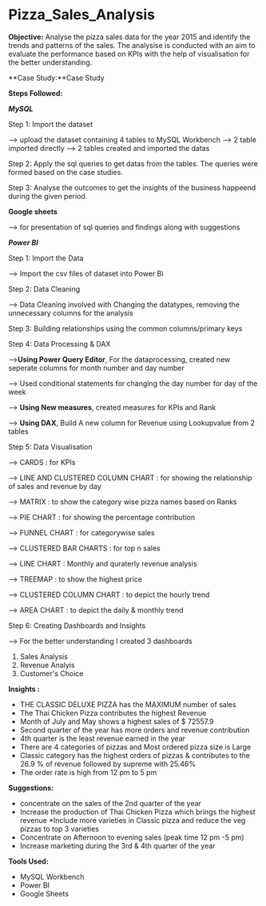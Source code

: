 # Pizza_Sales_Analysis

**Objective:** Analyse the pizza sales data for the year 2015 and identify the trends and patterns of the sales. The analysise is conducted with an aim to evaluate the performance based on KPIs with the help of visualisation for the better understanding.

**Case Study:**Case Study

**Steps Followed:**

**_MySQL_**

Step 1: Import the dataset

  --> upload the dataset containing 4 tables to MySQL Workbench
  --> 2 table imported directly
  --> 2 tables created and imported the datas

Step 2: Apply the sql queries to get datas from the tables. The queries were formed based on the case studies.

Step 3: Analyse the outcomes to get the insights of the business happeend during the given period.

**Google sheets**

--> for presentation of sql queries and findings along with suggestions 

**_Power BI_**

Step 1: Import the Data

  --> Import the csv files of dataset into Power Bi

Step 2: Data Cleaning

  --> Data Cleaning involved with Changing the datatypes, removing the unnecessary columns for the analysis

Step 3: Building relationships using the common columns/primary keys

Step 4: Data Processing & DAX

  -->**Using Power Query Editor**, For the dataprocessing, created new seperate columns for month number and day number

  --> Used conditional statements for changing the day number for day of the week

  --> **Using New measures**, created measures for KPIs and Rank

  --> **Using DAX**, Build A new column for Revenue using Lookupvalue from 2 tables

Step 5: Data Visualisation

  --> CARDS : for KPIs

  --> LINE AND CLUSTERED COLUMN CHART : for showing the relationship of sales and revenue by day

  --> MATRIX : to show the category wise pizza names based on Ranks

  --> PIE CHART : for showing the percentage contribution

  --> FUNNEL CHART : for categorywise sales

  --> CLUSTERED BAR CHARTS : for top n sales

  --> LINE CHART : Monthly and quraterly revenue analysis

  --> TREEMAP : to show the highest price
  
  --> CLUSTERED COLUMN CHART :  to depict the hourly trend

  --> AREA CHART : to depict the daily & monthly trend

Step 6: Creating Dashboards and Insights

--> For the better understanding I created 3 dashboards
1. Sales Analysis
2. Revenue Analyis
3. Customer's Choice
   

**Insights :**
* THE CLASSIC DELUXE PIZZA has the MAXIMUM number of sales
* The Thai Chicken Pizza contributes the highest Revenue
* Month of July and May shows a highest sales of $ 72557.9
* Second quarter of the year has more orders and revenue contribution 
* 4th quarter is the least revenue earned in the year
* There are 4 categories of pizzas and Most ordered pizza size is Large
* Classic category has the highest orders of pizzas & contributes to the 26.9 % of revenue followed by supreme with 25.46%
* The order rate is high from 12 pm to 5 pm

**Suggestions:**
* concentrate on the sales of the 2nd quarter of the year
* Increase the production of Thai Chicken Pizza which brings the highest revenue 
*Include more varieties in Classic pizza and reduce the veg pizzas to top 3 varieties
* Concentrate on Afternoon to evening sales (peak time 12 pm -5 pm)
* Increase marketing during the 3rd & 4th quarter of the year

**Tools Used:**
* MySQL Workbench
* Power BI
* Google Sheets




  

